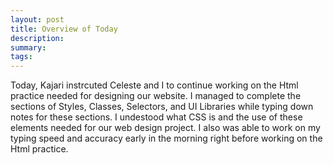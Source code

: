 ```yaml
---
layout: post
title: Overview of Today
description: 
summary: 
tags: 
---
```

Today, Kajari instrcuted Celeste and I to continue working on the Html practice needed for designing our website. I managed to complete the sections of Styles, Classes, Selectors, and UI Libraries while typing down notes for these sections. I undestood what CSS is and the use of these elements needed for our web design project. I also was able to work on my typing speed and accuracy early in the morning right before working on the Html practice.